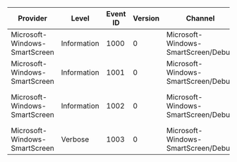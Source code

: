 Provider                       |  Level        |  Event ID  |  Version  |  Channel                              |  Task  |  Opcode  |  Keyword  |  Message
-------------------------------|---------------|------------|-----------|---------------------------------------|--------|----------|-----------|---------------------------------
Microsoft-Windows-SmartScreen  |  Information  |  1000      |  0        |  Microsoft-Windows-SmartScreen/Debug  |        |          |           |  Application SmartScreen Event
Microsoft-Windows-SmartScreen  |  Information  |  1001      |  0        |  Microsoft-Windows-SmartScreen/Debug  |        |          |           |  Uri SmartScreen Event
Microsoft-Windows-SmartScreen  |  Information  |  1002      |  0        |  Microsoft-Windows-SmartScreen/Debug  |        |          |           |  User Decision SmartScreen Event
Microsoft-Windows-SmartScreen  |  Verbose      |  1003      |  0        |  Microsoft-Windows-SmartScreen/Debug  |        |          |           |  Telemetry SmartScreen Event
